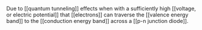 Due to [[quantum tunneling]] effects when with a sufficiently high [[voltage, or electric potential]] that [[electrons]] can traverse the [[valence energy band]] to the [[conduction energy band]] across a [[p-n junction diode]].